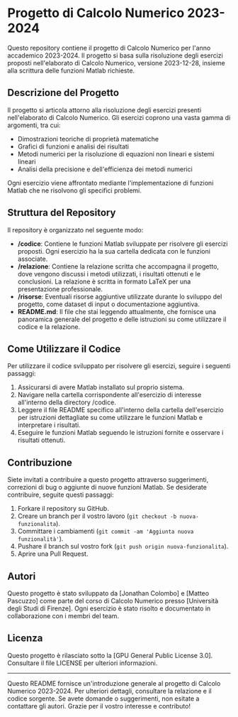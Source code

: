 # Progetto di Calcolo Numerico 2023-2024

Questo repository contiene il progetto di Calcolo Numerico per l'anno accademico 2023-2024. Il progetto si basa sulla risoluzione degli esercizi proposti nell'elaborato di Calcolo Numerico, versione 2023-12-28, insieme alla scrittura delle funzioni Matlab richieste.

## Descrizione del Progetto

Il progetto si articola attorno alla risoluzione degli esercizi presenti nell'elaborato di Calcolo Numerico. Gli esercizi coprono una vasta gamma di argomenti, tra cui:

- Dimostrazioni teoriche di proprietà matematiche
- Grafici di funzioni e analisi dei risultati
- Metodi numerici per la risoluzione di equazioni non lineari e sistemi lineari
- Analisi della precisione e dell'efficienza dei metodi numerici

Ogni esercizio viene affrontato mediante l'implementazione di funzioni Matlab che ne risolvono gli specifici problemi.

## Struttura del Repository

Il repository è organizzato nel seguente modo:

- **/codice**: Contiene le funzioni Matlab sviluppate per risolvere gli esercizi proposti. Ogni esercizio ha la sua cartella dedicata con le funzioni associate.
- **/relazione**: Contiene la relazione scritta che accompagna il progetto, dove vengono discussi i metodi utilizzati, i risultati ottenuti e le conclusioni. La relazione è scritta in formato LaTeX per una presentazione professionale.
- **/risorse**: Eventuali risorse aggiuntive utilizzate durante lo sviluppo del progetto, come dataset di input o documentazione aggiuntiva.
- **README.md**: Il file che stai leggendo attualmente, che fornisce una panoramica generale del progetto e delle istruzioni su come utilizzare il codice e la relazione.

## Come Utilizzare il Codice

Per utilizzare il codice sviluppato per risolvere gli esercizi, seguire i seguenti passaggi:

1. Assicurarsi di avere Matlab installato sul proprio sistema.
2. Navigare nella cartella corrispondente all'esercizio di interesse all'interno della directory /codice.
3. Leggere il file README specifico all'interno della cartella dell'esercizio per istruzioni dettagliate su come utilizzare le funzioni Matlab e interpretare i risultati.
4. Eseguire le funzioni Matlab seguendo le istruzioni fornite e osservare i risultati ottenuti.

## Contribuzione

Siete invitati a contribuire a questo progetto attraverso suggerimenti, correzioni di bug o aggiunte di nuove funzioni Matlab. Se desiderate contribuire, seguite questi passaggi:

1. Forkare il repository su GitHub.
2. Creare un branch per il vostro lavoro (`git checkout -b nuova-funzionalita`).
3. Committare i cambiamenti (`git commit -am 'Aggiunta nuova funzionalità'`).
4. Pushare il branch sul vostro fork (`git push origin nuova-funzionalita`).
5. Aprire una Pull Request.

## Autori

Questo progetto è stato sviluppato da [Jonathan Colombo] e [Matteo Pascuzzo] come parte del corso di Calcolo Numerico presso [Università degli Studi di Firenze]. Ogni esercizio è stato risolto e documentato in collaborazione con i membri del team.

## Licenza

Questo progetto è rilasciato sotto la [GPU General Public License 3.0]. Consultare il file LICENSE per ulteriori informazioni.

---

Questo README fornisce un'introduzione generale al progetto di Calcolo Numerico 2023-2024. Per ulteriori dettagli, consultare la relazione e il codice sorgente. Se avete domande o suggerimenti, non esitate a contattare gli autori. Grazie per il vostro interesse e contributo!
